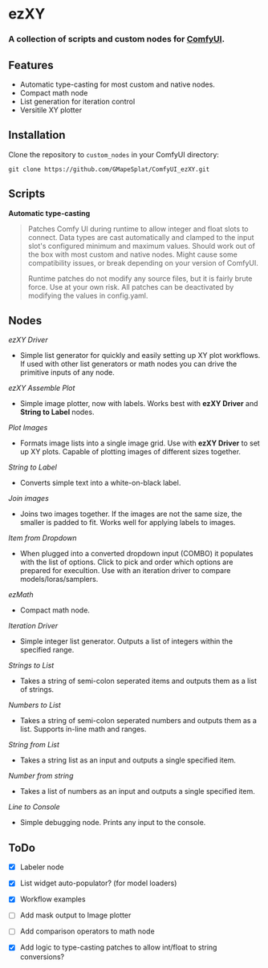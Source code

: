 # ezXY

### A collection of scripts and custom nodes for [ComfyUI](https://github.com/comfyanonymous/ComfyUI).

## Features
- Automatic type-casting for most custom and native nodes.
- Compact math node
- List generation for iteration control
- Versitile XY plotter 

## Installation
Clone the repository to `custom_nodes` in your ComfyUI directory:
```
git clone https://github.com/GMapeSplat/ComfyUI_ezXY.git
```

## Scripts
**Automatic type-casting**
>Patches Comfy UI during runtime to allow integer and float slots to connect. Data types are cast automatically and clamped to the input slot's configured minimum and maximum values. Should work out of the box with most custom and native nodes. Might cause some compatibility issues, or break depending on your version of ComfyUI.
>
>Runtime patches do not modify any source files, but it is fairly brute force. Use at your own risk. All patches can be deactivated by modifying the values in config.yaml.
## Nodes

*ezXY Driver*
- Simple list generator for quickly and easily setting up XY plot workflows. If used with other list generators or math nodes you can drive the primitive inputs of any node.

*ezXY Assemble Plot*
- Simple image plotter, now with labels. Works best with **ezXY Driver** and **String to Label** nodes.
  
*Plot Images*
- Formats image lists into a single image grid. Use with **ezXY Driver** to set up XY plots. Capable of plotting images of different sizes together.

*String to Label*
- Converts simple text into a white-on-black label.

*Join images*
- Joins two images together. If the images are not the same size, the smaller is padded to fit. Works well for applying labels to images.

*Item from Dropdown*
- When plugged into a converted dropdown input (COMBO) it populates with the list of options. Click to pick and order which options are prepared for execultion. Use with an iteration driver to compare models/loras/samplers.
  
*ezMath*
- Compact math node.
  
*Iteration Driver*
- Simple integer list generator. Outputs a list of integers within the specified range.
  
*Strings to List*
- Takes a string of semi-colon seperated items and outputs them as a list of strings.
  
*Numbers to List*
- Takes a string of semi-colon seperated numbers and outputs them as a list. Supports in-line math and
  ranges.

*String from List*
- Takes a string list as an input and outputs a single specified item.

*Number from string*
- Takes a list of numbers as an input and outputs a single specified item.
  
*Line to Console*
- Simple debugging node. Prints any input to the console.

## ToDo
- [x] Labeler node
- [x] List widget auto-populator? (for model loaders)
- [x] Workflow examples
- [ ] Add mask output to Image plotter
- [ ] Add comparison operators to math node
- [x] Add logic to type-casting patches to allow int/float to string conversions?
  